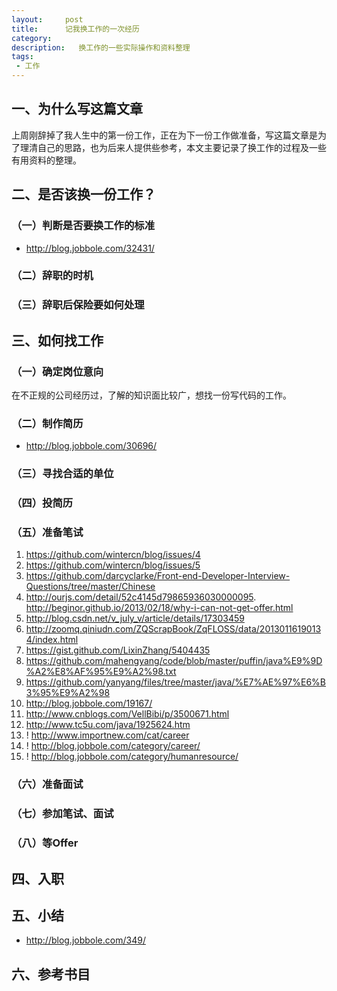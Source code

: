 ```yaml
---
layout:     post
title:      记我换工作的一次经历
category:   
description:   换工作的一些实际操作和资料整理
tags:
 - 工作
---
```


## 一、为什么写这篇文章
上周刚辞掉了我人生中的第一份工作，正在为下一份工作做准备，写这篇文章是为了理清自己的思路，也为后来人提供些参考，本文主要记录了换工作的过程及一些有用资料的整理。

## 二、是否该换一份工作？

### （一）判断是否要换工作的标准
- http://blog.jobbole.com/32431/


### （二）辞职的时机


### （三）辞职后保险要如何处理


## 三、如何找工作

### （一）确定岗位意向
在不正规的公司经历过，了解的知识面比较广，想找一份写代码的工作。

### （二）制作简历
- http://blog.jobbole.com/30696/

### （三）寻找合适的单位

### （四）投简历

### （五）准备笔试
1. https://github.com/wintercn/blog/issues/4
2. https://github.com/wintercn/blog/issues/5
3. https://github.com/darcyclarke/Front-end-Developer-Interview-Questions/tree/master/Chinese
4. http://ourjs.com/detail/52c4145d79865936030000095. http://beginor.github.io/2013/02/18/why-i-can-not-get-offer.html
6. http://blog.csdn.net/v_july_v/article/details/17303459
7. http://zoomq.qiniudn.com/ZQScrapBook/ZqFLOSS/data/20130116190134/index.html
8. https://gist.github.com/LixinZhang/5404435
9. https://github.com/mahengyang/code/blob/master/puffin/java%E9%9D%A2%E8%AF%95%E9%A2%98.txt
10. https://github.com/yanyang/files/tree/master/java/%E7%AE%97%E6%B3%95%E9%A2%98
11. http://blog.jobbole.com/19167/
12. http://www.cnblogs.com/VellBibi/p/3500671.html
13. http://www.tc5u.com/java/1925624.htm
14. ! http://www.importnew.com/cat/career
15. ! http://blog.jobbole.com/category/career/
16. ! http://blog.jobbole.com/category/humanresource/

### （六）准备面试

### （七）参加笔试、面试

### （八）等Offer

## 四、入职

## 五、小结
- http://blog.jobbole.com/349/

## 六、参考书目


